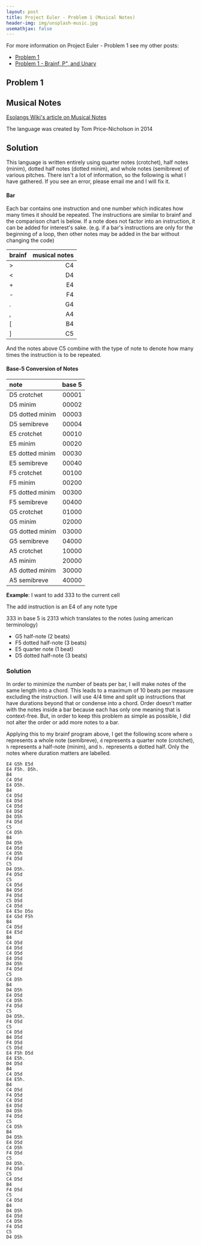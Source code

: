 ```yaml
---
layout: post
title: Project Euler - Problem 1 (Musical Notes)
header-img: img/unsplash-music.jpg
usemathjax: false
---
```


For more information on Project Euler - Problem 1 see my other posts:
- [Problem 1](https://kgerot.github.io/2020/12/23/Project-Euler-1/)
- [Problem 1 - Brainf, P\", and Unary](https://kgerot.github.io/2020/12/24/Project-Euler-Esoteric-1/)

## Problem 1

## Musical Notes
[Esolangs Wiki's article on Musical Notes](https://esolangs.org/wiki/Musical_notes)

The language was created by Tom Price-Nicholson in 2014

## Solution

This language is written entirely using quarter notes (crotchet), half notes (minim), dotted
half notes (dotted minim), and whole notes (semibreve) of various pitches. There isn't a lot of
information, so the following is what I have gathered. If you see an error, please email me and
I will fix it.

#### Bar

Each bar contains one instruction and one number which indicates how many times it should be
repeated. The instructions are similar to brainf and the comparison chart is below. If a note
does not factor into an instruction, it can be added for interest's sake. (e.g. if a bar's instructions
are only for the beginning of a loop, then other notes may be added in the bar without changing the code)

| brainf | musical notes |
| :----- | -----: |
| >  | C4 |
| <  | D4 |
| +  | E4 |
| -  | F4 |
| .  | G4 |
| ,  | A4 |
| \[ | B4 |
| \] | C5 |


And the notes above C5 combine with the type of note to denote how many times the instruction is to
be repeated. 


#### Base-5 Conversion of Notes
| note | base 5 |
| :--- | ----: |
| D5 crotchet | 00001 | 
| D5 minim    | 00002 |  
| D5 dotted minim  | 00003 |
| D5 semibreve | 00004 |
| E5 crotchet | 00010 |
| E5 minim    | 00020 |
| E5 dotted minim  | 00030 |
| E5 semibreve | 00040 |
| F5 crotchet | 00100 |
| F5 minim    | 00200 |
| F5 dotted minim  | 00300 |
| F5 semibreve | 00400 | 
| G5 crotchet | 01000 |
| G5 minim | 02000 |
| G5 dotted minim | 03000 |
| G5 semibreve | 04000 |
| A5 crotchet | 10000 | 
| A5 minim | 20000 |
| A5 dotted minim | 30000 |
| A5 semibreve | 40000 |


**Example**: I want to add 333 to the current cell

The add instruction is an E4 of any note type

333 in base 5 is 2313 which translates to the notes (using american terminology)

- G5 half-note (2 beats)
- F5 dotted half-note (3 beats)
- E5 quarter note (1 beat)
- D5 dotted half-note (3 beats)

### Solution

In order to minimize the number of beats per bar, I will make notes of the same length into a chord.
This leads to a maximum of 10 beats per measure excluding the instruction. I will use 4/4 time and
split up instructions that have durations beyond that or condense into a chord. Order doesn't matter
with the notes inside a bar because each has only one meaning that is context-free. But, in order to
keep this problem as simple as possible, I did not alter the order or add more notes to a bar.

Applying this to my brainf program above, I get the following score where `o` represents a
whole note (semibreve), `d` represents a quarter note (crotchet), `h` represents a half-note (minim),
and `h.` represents a dotted half. Only the notes where duration matters are labelled.

```
E4 G5h E5d
E4 F5h. D5h.
B4
C4 D5d
E4 D5h.
B4
C4 D5d
E4 D5d
C4 D5d
E4 D5d
D4 D5h
F4 D5d
C5
C4 D5h
B4
D4 D5h
E4 D5d
C4 D5h
F4 D5d
C5
D4 D5h.
F4 D5d
C5
C4 D5d
B4 D5d
F4 D5d
C5 D5d
C4 D5d
E4 E5o D5o
E4 G5d F5h
B4
C4 D5d
E4 E5d
B4
C4 D5d
E4 D5d
C4 D5d
E4 D5d
D4 D5h
F4 D5d
C5
C4 D5h
B4
D4 D5h
E4 D5d
C4 D5h
F4 D5d
C5
D4 D5h.
F4 D5d
C5
C4 D5d
B4 D5d
F4 D5d
C5 D5d
E4 F5h D5d
E4 E5h.
D4 D5d
B4
C4 D5d
E4 E5h.
B4
C4 D5d
F4 D5d
C4 D5d
E4 D5d
D4 D5h
F4 D5d
C5
C4 D5h
B4
D4 D5h
E4 D5d
C4 D5h
F4 D5d
C5
D4 D5h.
F4 D5d
C5
C4 D5d
B4
F4 D5d
C5
C4 D5d
B4
D4 D5h
E4 D5d
C4 D5h
F4 D5d
C5
D4 D5h
```
